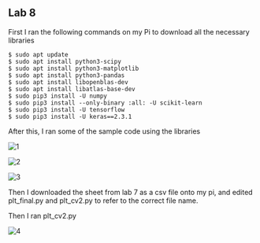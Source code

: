 ## Lab 8


First I ran the following commands on my Pi to download all the necessary libraries

```
$ sudo apt update
$ sudo apt install python3-scipy
$ sudo apt install python3-matplotlib
$ sudo apt install python3-pandas
$ sudo apt install libopenblas-dev
$ sudo apt install libatlas-base-dev
$ sudo pip3 install -U numpy
$ sudo pip3 install --only-binary :all: -U scikit-learn
$ sudo pip3 install -U tensorflow
$ sudo pip3 install -U keras==2.3.1
```

After this, I ran some of the sample code using the libraries

![1]()

![2]()

![3]()

Then I downloaded the sheet from lab 7 as a csv file onto my pi, and edited plt_final.py and plt_cv2.py to refer to the correct file name.

Then I ran plt_cv2.py

![4]()
